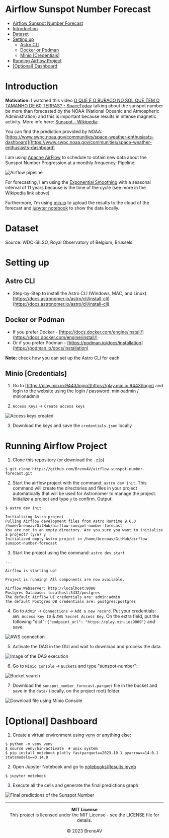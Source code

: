 # Airflow Sunspot Number Forecast

- [Airflow Sunspot Number Forecast](#airflow-sunspot-number-forecast)
- [Introduction](#introduction)
- [Dataset](#dataset)
- [Setting up](#setting-up)
  - [Astro CLI](#astro-cli)
  - [Docker or Podman](#docker-or-podman)
  - [Minio \[Credentials\]](#minio-credentials)
- [Running Airflow Project](#running-airflow-project)
- [\[Optional\] Dashboard](#optional-dashboard)



# Introduction

**Motivation:** I watched this video [O QUE É O BURACO NO SOL QUE TEM O TAMANHO DE 60 TERRAS? - SpaceToday](https://www.youtube.com/watch?v=GkWtPBEUdDk) talking about the sunspot number be more than forecasted by the NOAA (National Oceanic and Atmospheric Administration) and this is important because results in intense magnetic activity. More info here: [Sunspot - Wikipedia](https://en.wikipedia.org/wiki/Sunspot) 

You can find the prediction provided by NOAA: [https://www.swpc.noaa.gov/communities/space-weather-enthusiasts-dashboard](https://www.swpc.noaa.gov/communities/space-weather-enthusiasts-dashboard)

I am using [Apache AirFlow](https://airflow.apache.org/) to schedule to obtain new data about the Sunspot Number Progression at a monthly frequency. Pipeline:

![Airflow pipeline](imgs/pipeline.png)

For forecasting, I am using the [Exponential Smoothing](https://otexts.com/fpp3/expsmooth.html) with a seasonal interval of 11 years because is the time of the cycle (see more in the Wikipedia link above)

Furthermore, I'm using [min.io](https://min.io/) to upload the results to the cloud of the forecast and [jupyter notebook](https://jupyter.org/) to show the data locally.

# Dataset

Source: WDC-SILSO, Royal Observatory of Belgium, Brussels.

# Setting up

## Astro CLI

- Step-by-Step to install the Astro CLI (Windows, MAC, and Linux) [https://docs.astronomer.io/astro/cli/install-cli](https://docs.astronomer.io/astro/cli/install-cli)

## Docker or Podman

- If you prefer Docker - [https://docs.docker.com/engine/install/](https://docs.docker.com/engine/install/)
- Or if you prefer Podman - [https://podman.io/docs/installation](https://podman.io/docs/installation)

**Note:** check how you can set up the Astro CLI for each

## Minio [Credentials]

1. Go to [https://play.min.io:9443/login](https://play.min.io:9443/login) and login to the website using the login / password: minioadmin / minionadmin

2. `Access Keys` &rarr; `Create access keys`

![Access keys created](imgs/access-keys.png)

3. Download the keys and save the `credentials.json` locally

# Running Airflow Project

1. Clone this repository (or download the `.zip`)

```console
$ git clone https://github.com/BrenoAV/airflow-sunspot-number-forecast.git
```

2. Start the airflow project with the command: `astro dev init`. This command will create the directories and files in your project automatically that will be used for Astronomer to manage the project. Initialize a project and type `y` to confirm. Output:

```console
$ astro dev init 

Initializing Astro project
Pulling Airflow development files from Astro Runtime 9.6.0
/home/brenoav/GitHub/airflow-sunspot-number-forecast 
You are not in an empty directory. Are you sure you want to initialize a project? (y/n) y
Initialized empty Astro project in /home/brenoav/GitHub/airflow-sunspot-number-forecast
```

3. Start the project using the command: `astro dev start`

```console
...

Airflow is starting up!

Project is running! All components are now available.

Airflow Webserver: http://localhost:8080
Postgres Database: localhost:5432/postgres
The default Airflow UI credentials are: admin:admin
The default Postgres DB credentials are: postgres:postgres
```

4. Go to `Admin` &rarr; `Connections` &rarr; `Add a new record`. Put your credentials: `AWS Access Key ID` & `AWS Secret Access Key`. On the extra field, put the following "dict": `{"endpoint_url": "https://play.min.io:9000"}` and save.

![AWS connection](imgs/minio-conn.png)

5. Activate the DAG in the GUI and wait to download and process the data.

![Image of the DAG execution](imgs/dag-finished.png)

6. Go to `Minio Console` &rarr; `Buckets` and type "sunspot-number":

![Bucket search](imgs/bucket-search.png)

7. Download the `sunspot_number_forecast.parquet` file in the bucket and save in the `data/` (locally, on the project root) folder.

![Download file using Minio Console](imgs/minio-download-file.png)

# [Optional] Dashboard

1. Create a virtual environment using [venv](https://docs.python.org/3/library/venv.html) or anything else:


```console
$ python -m venv venv
$ source venv/bin/activate  # unix system
$ pip install notebook plotly fastparquet==2023.10.1 pyarrow==14.0.1 statsmodels==0.14.0
```

2. Open Jupyter Notebook and go to [notebooks/Results.ipynb](notebooks/Results.ipynb)

```console
$ jupyter notebook
```

3. Execute all the cells and generate the final predictions graph

![Final predictions of the Sunspot Number](imgs/preds.png)

---

<p align='center'>
<strong>MIT License</strong><br>
This project is licensed under the MIT License - see the LICENSE file for details.<br><br>
&copy; 2023 BrenoAV
</p>
